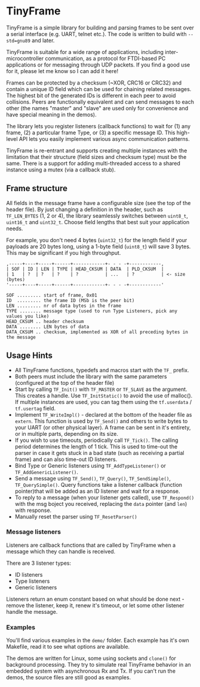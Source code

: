# TinyFrame

TinyFrame is a simple library for building and parsing frames to be sent 
over a serial interface (e.g. UART, telnet etc.). The code is written 
to build with `--std=gnu89` and later.

TinyFrame is suitable for a wide range of applications, including inter-microcontroller 
communication, as a protocol for FTDI-based PC applications or for messaging through
UDP packets. If you find a good use for it, please let me know so I can add it here!

Frames can be protected by a checksum (~XOR, CRC16 or CRC32) and contain 
a unique ID field which can be used for chaining related messages. The highest bit 
of the generated IDs is different in each peer to avoid collisions.
Peers are functionally equivalent and can send messages to each other 
(the names "master" and "slave" are used only for convenience and have special meaning 
in the demos).

The library lets you register listeners (callback functions) to wait for (1) any frame, (2)
a particular frame Type, or (3) a specific message ID. This  high-level API lets you 
easily implement various async communication patterns.

TinyFrame is re-entrant and supports creating multiple instances with the limitation
that their structure (field sizes and checksum type) must be the same. There is a support
for adding multi-threaded access to a shared instance using a mutex (via a callback stub).

## Frame structure

All fields in the message frame have a configurable size (see the top of the header file).
By just changing a definition in the header, such as `TF_LEN_BYTES` (1, 2 or 4), the library
seamlessly switches between `uint8_t`, `uint16_t` and `uint32_t`. Choose field lengths that
best suit your application needs. 

For example, you don't need 4 bytes (`uint32_t`) for the 
length field if your payloads are 20 bytes long, using a 1-byte field (`uint8_t`) will save
3 bytes. This may be significant if you high throughput.

```
,-----+----+-----+------+------------+- - - -+------------,                
| SOF | ID | LEN | TYPE | HEAD_CKSUM | DATA  | PLD_CKSUM  |                
| 1   | ?  | ?   | ?    | ?          | ...   | ?          | <- size (bytes)
'-----+----+-----+------+------------+- - - -+------------'                

SOF ......... start of frame, 0x01
ID  ......... the frame ID (MSb is the peer bit)
LEN ......... nr of data bytes in the frame
TYPE ........ message type (used to run Type Listeners, pick any values you like)
HEAD_CKSUM .. header checksum
DATA ........ LEN bytes of data
DATA_CKSUM .. checksum, implemented as XOR of all preceding bytes in the message
```

## Usage Hints

- All TinyFrame functions, typedefs and macros start with the `TF_` prefix.
- Both peers must include the library with the same parameters (configured at the top of the header file)
- Start by calling `TF_Init()` with `TF_MASTER` or `TF_SLAVE` as the argument. This creates a handle.
  Use `TF_InitStatic()` to avoid the use of malloc(). If multiple instances are used, you can tag them 
  using the `tf.userdata` / `tf.usertag` field.
- Implement `TF_WriteImpl()` - declared at the bottom of the header file as `extern`.
  This function is used by `TF_Send()` and others to write bytes to your UART (or other physical layer).
  A frame can be sent in it's entirety, or in multiple parts, depending on its size.
- If you wish to use timeouts, periodically call `TF_Tick()`. The calling period determines 
  the length of 1 tick. This is used to time-out the parser in case it gets stuck 
  in a bad state (such as receiving a partial frame) and can also time-out ID listeners.
- Bind Type or Generic listeners using `TF_AddTypeListener()` or `TF_AddGenericListener()`.
- Send a message using `TF_Send()`, `TF_Query()`, `TF_SendSimple()`, `TF_QuerySimple()`.
  Query functions take a listener callback (function pointer)that will be added as 
  an ID listener and wait for a response.
- To reply to a message (when your listener gets called), use `TF_Respond()`
  with the msg boject you received, replacing the `data` pointer (and `len`) with response.
- Manually reset the parser using `TF_ResetParser()`

### Message listeners

Listeners are callback functions that are called by TinyFrame when a message which 
they can handle is received.

There are 3 listener types:
 
- ID listeners
- Type listeners
- Generic listeners

Listeners return an enum constant based on what should be done next - remove the listener, 
keep it, renew it's timeout, or let some other listener handle the message.

### Examples

You'll find various examples in the `demo/` folder. Each example has it's own Makefile,
read it to see what options are available.

The demos are written for Linux, some using sockets and `clone()` for background processing.
They try to simulate real TinyFrame behavior in an embedded system with asynchronous 
Rx and Tx. If you can't run the demos, the source files are still good as examples.
